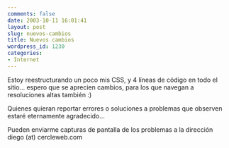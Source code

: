 ```yaml
---
comments: false
date: 2003-10-11 16:01:41
layout: post
slug: nuevos-cambios
title: Nuevos cambios
wordpress_id: 1230
categories:
- Internet
---
```


Estoy reestructurando un poco mis CSS, y 4 líneas de código en todo el sitio… espero que se aprecien cambios, para los que navegan a resoluciones altas también :)





Quienes quieran reportar errores o soluciones a problemas que observen estaré eternamente agradecido…





Pueden enviarme capturas de pantalla de los problemas a la dirección diego (at) cercleweb.com




 

